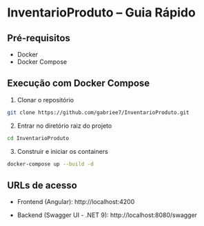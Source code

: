 # InventarioProduto – Guia Rápido

## Pré-requisitos

- Docker
- Docker Compose

## Execução com Docker Compose

1. Clonar o repositório
```bash
git clone https://github.com/gabriee7/InventarioProduto.git
```

2. Entrar no diretório raiz do projeto
```bash
cd InventarioProduto
```

3. Construir e iniciar os containers
```bash
docker-compose up --build -d
```

## URLs de acesso
- Frontend (Angular): http://localhost:4200

- Backend (Swagger UI - .NET 9): http://localhost:8080/swagger
